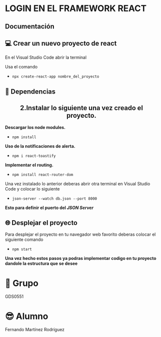# LOGIN EN EL FRAMEWORK REACT

## Documentación 

## 💻 Crear un nuevo proyecto de react
En el Visual Studio Code abrir la terminal 

Usa el comando 
- ```npx create-react-app nombre_del_proyecto```

## 🧩 Dependencias
<h2 align="center"> 2.Instalar lo siguiente una vez creado el proyecto.</h2>

**Descargar los node modules.**

- ```npm install```
  
**Uso de la notificaciones de alerta.**
- ```npm i react-toastify```
  
**Implementar el routing.**
- ```npm install react-router-dom```


Una vez instalado lo anterior deberas abrir otra terminal en Visual Studio Code y colocar lo siguiente

- ```json-server --watch db.json --port 8000```

**Esto para definir el puerto del *JSON Server***


## 🌐 Desplejar el proyecto
Para desplejar el proyecto en tu navegador web favorito deberas colocar el siguiente comando
- ```npm start```



**Una vez hecho estos pasos ya podras implementar codigo en tu proyecto dandole la estructura que se desee**



# 🗿 Grupo
GDS0551
# 😎 Alumno
Fernando Martínez Rodríguez

